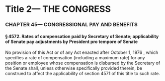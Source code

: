 
# Title 2— THE CONGRESS
### CHAPTER 45— CONGRESSIONAL PAY AND BENEFITS
#### § 4572. Rates of compensation paid by Secretary of Senate; applicability of Senate pay adjustments by President pro tempore of Senate

No provision of this Act or of any Act enacted after October 1, 1976 , which specifies a rate of compensation (including a maximum rate) for any position or employee whose compensation is disbursed by the Secretary of the Senate shall, unless otherwise specifically provided therein, be construed to affect the applicability of section 4571 of this title to such rate.
